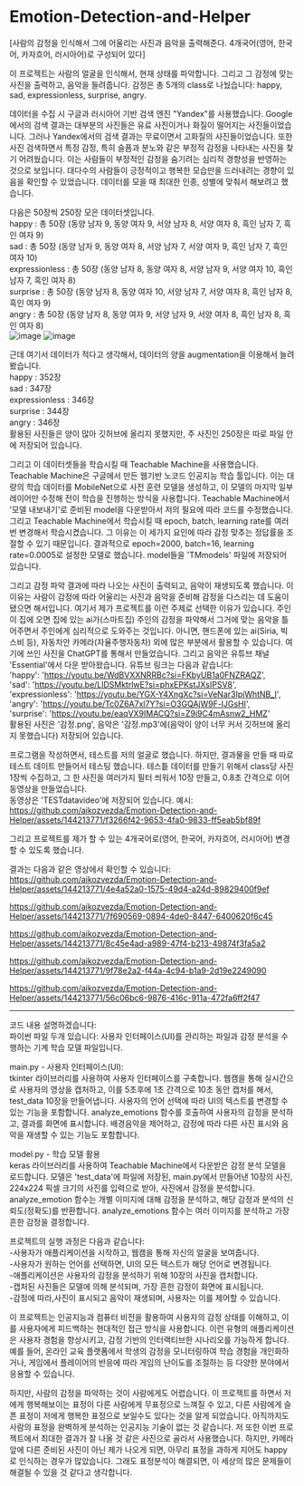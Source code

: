# Emotion-Detection-and-Helper
[사람의 감정을 인식해서 그에 어울리는 사진과 음악을 출력해준다. 4개국어(영어, 한국어, 카자흐어, 러시아어)로 구성되어 있다]  


  이 프로젝트는 사람의 얼굴을 인식해서, 현재 상태를 파악합니다. 그리고 그 감정에 맞는 사진을 출력하고, 음악을 들려줍니다. 감정은 총 5개의 class로 나눴습니다: happy, sad, expressionless, surprise, angry.  
  
  
  데이터을 수집 시 구글과 러시아어 기반 검색 엔진 "Yandex"를 사용했습니다. Google에서의 검색 결과는 대부분의 사진들은 유료 사진이거나 화질이 떨어지는 사진들이었습니다. 그러나 Yandex에서의 검색 결과는 무료이면서 고화질의 사진들이었습니다. 또한 사진 검색하면서 특정 감정, 특히 슬픔과 분노와 같은 부정적 감정을 나타내는 사진을 찾기 어려웠습니다. 이는 사람들이 부정적인 감정을 숨기려는 심리적 경향성을 반영하는 것으로 보입니다. 대다수의 사람들이 긍정적이고 행복한 모습만을 드러내려는 경향이 있음을 확인할 수 있었습니다. 데이터를 모을 때 최대한 인종, 성별에 맞춰서 해보려고 했습니다.  


  다음은 50장씩 250장 모은 데이터셋입니다.   
  happy : 총 50장 (동양 남자 9, 동양 여자 9, 서양 남자 8, 서양 여자 8, 흑인 남자 7, 흑인 여자 9)  
  sad : 총 50장 (동양 남자 9, 동양 여자 8, 서양 남자 7, 서양 여자 9, 흑인 남자 7, 흑인 여자 10)  
  expressionless : 총 50장 (동양 남자 8, 동양 여자 8, 서양 남자 9, 서양 여자 10, 흑인 남자 7, 흑인 여자 8)  
  surprise : 총 50장 (동양 남자 8, 동양 여자 10, 서양 남자 7, 서양 여자 8, 흑인 남자 8, 흑인 여자 9)  
  angry : 총 50장 (동양 남자 8, 동양 여자 9, 서양 남자 9, 서양 여자 8, 흑인 남자 8, 흑인 여자 8)  
![image](https://github.com/aikozvezda/Emotion-Detection-and-Helper/assets/144213771/af3a7b3e-fd09-49a1-8c7d-da70ddaa94c9) 
![image](https://github.com/aikozvezda/Emotion-Detection-and-Helper/assets/144213771/b2275953-2fb1-4b50-8174-eae966ed0c34)


  근데 여기서 데이터가 적다고 생각해서, 데이터의 양을 augmentation을 이용해서 늘려봤습니다.  
  happy : 352장  
  sad : 347장  
  expressionless : 346장  
  surprise : 344장  
  angry : 346장  
  활용된 사진들은 양이 많아  깃허브에 올리지 못했지만, 주 사진인 250장은 따로 파일 안에 저장되어 있습니다.  

  
  그리고 이 데이터셋들을 학습시킬 때 Teachable Machine을 사용했습니다. Teachable Machine은 구글에서 만든 웹기반 노코드 인공지능 학습 툴입니다. 이는 대량의 학습 데이터를 MobileNet으로 사전 훈련 모델을 생성하고, 이 모델의 마지막 일부 레이어만 수정해 전이 학습을 진행하는 방식을 사용합니다. Teachable Machine에서 '모델 내보내기'로 준비된 model을 다운받아서 저의 필요에 따라 코드를 수정했습니다. 그리고 Teachable Machine에서 학습시킬 때 epoch, batch, learning rate를 여러 번 변경해서 학습시켰습니다. 그 이유는 이 세가지 요인에 따라 감정 맞추는 정답률을 조절할 수 있기 때문입니다. 결과적으로 epoch=2000, batch=16, learning rate=0.0005로 설정한 모델로 했습니다.
  model들을 'TMmodels' 파일에 저장되어 있습니다.  

    
  그리고 감정 파악 결과에 따라 나오는 사진이 출력되고, 음악이 재생되도록 했습니다. 이 이유는 사람이 감정에 따라 어울리는 사진과 음악을 준비해 감정을 다스리는 데 도움이 됐으면 해서입니다. 여기서 제가 프로젝트를 이런 주제로 선택한 이유가 있습니다. 주인이 집에 오면 집에 있는 ai가(스마트집) 주인의 감정을 파악해서 그거에 맞는 음악을 틀어주면서 주인에게 심리적으로 도와주는 것입니다. 아니면, 핸드폰에 있는 ai(Siria, 빅스비 등), 자동차안 카메라(자율주행자동차) 외에 많은 부분에서 활용할 수 있습니다. 여기에 쓰인 사진을 ChatGPT를 통해서 만들었습니다. 그리고 음악은 유튜브 채널 'Essential'에서 다운 받아왔습니다. 유튜브 링크는 다음과 같습니다:  
  'happy': 'https://youtu.be/WdBVXXNRRBc?si=FKbyUB1a0FNZRAQZ',  
  'sad': 'https://youtu.be/LlDSMktrlwE?si=phxEPKstJXsIPSV8',  
  'expressionless': 'https://youtu.be/YGX-Y4XngXc?si=VeNar3IpjWhtNB_I',  
  'angry': 'https://youtu.be/Tc0Z6A7xl7Y?si=O3GQAjW9F-lJGsHI',  
  'surprise': 'https://youtu.be/eaqVX9IMACQ?si=Z9i9C4mAsnw2_HMZ'    
  활용된 사진은 '감정.png', 음악은 '감정.mp3'에(음악이 양이 너무 커서 깃허브에 올리지 못했습니다) 저장되어 있습니다.   

   
  프로그램을 작성하면서, 테스트를 저의 얼굴로 했습니다. 하지만, 결과물을 만들 때 따로 테스트 데이트 만들어서 테스팅 했습니다. 테스틑 데이터를 만들기 위해서 class당 사진 1장씩 수집하고, 그 한 사진을 여러가지 필터 씌워서 10장 만들고, 0.8초 간격으로 이어 동영상을 만들었습니다.   
동영상은 'TESTdatavideo'에 저장되어 있습니다. 예시:
https://github.com/aikozvezda/Emotion-Detection-and-Helper/assets/144213771/f3266f42-9653-4fa0-9833-ff5eab5bf89f

   
  그리고 프로젝트를 제가 할 수 있는 4개국어로(영어, 한국어, 카자흐어, 러시아어) 변경할 수 있도록 했습니다.   

   
  결과는 다음과 같은 영상에서 확인할 수 있습니다: 
https://github.com/aikozvezda/Emotion-Detection-and-Helper/assets/144213771/4e4a52a0-1575-49d4-a24d-89829400f9ef

https://github.com/aikozvezda/Emotion-Detection-and-Helper/assets/144213771/7f690569-0894-4de0-8447-6400620f6c45

https://github.com/aikozvezda/Emotion-Detection-and-Helper/assets/144213771/8c45e4ad-a989-47f4-b213-49874f3fa5a2

https://github.com/aikozvezda/Emotion-Detection-and-Helper/assets/144213771/9f78e2a2-f44a-4c94-b1a9-2d19e2249090

https://github.com/aikozvezda/Emotion-Detection-and-Helper/assets/144213771/56c06bc6-9876-416c-911a-472fa6ff2f47

---------------------------------------------------------------------------------------------------------------
   
  코드 내용 설명하겠습니다:   
파이썬 파일 두개 있습니다: 사용자 인터페이스(UI)를 관리하는 파일과 감정 분석을 수행하는 기계 학습 모델 파일입니다.   

   
  main.py - 사용자 인터페이스(UI):   
  tkinter 라이브러리를 사용하여 사용자 인터페이스를 구축합니다. 웹캠을 통해 실시간으로 사용자의 영상을 캡처하고, 이를 5초후에 1초 간격으로 10초 동안 캡처를 해서, test_data 10장을 만들어냅니다. 사용자의 언어 선택에 따라 UI의 텍스트를 변경할 수 있는 기능을 포함합니다. analyze_emotions 함수를 호출하여 사용자의 감정을 분석하고, 결과를 화면에 표시합니다. 배경음악을 제어하고, 감정에 따라 다른 사진 표시와 음악을 재생할 수 있는 기능도 포함합니다.    


  model.py - 학습 모델 활용   
  keras 라이브러리를 사용하여 Teachable Machine에서 다운받은 감정 분석 모델을 로드합니다. 모델은 'test_data'에 파일에 저장된, main.py에서 만들어낸 10장의 사진, 224x224 픽셀 크기의 사진를 입력으로 받아, 사진에서 감정을 분석합니다. analyze_emotion 함수는 개별 이미지에 대해 감정을 분석하고, 해당 감정과 분석의 신뢰도(정확도)를 반환합니다.
analyze_emotions 함수는 여러 이미지를 분석하고 가장 흔한 감정을 결정합니다.    

  
  프로젝트의 실행 과정은 다음과 같습니다:  
  -사용자가 애플리케이션을 시작하고, 웹캠을 통해 자신의 얼굴을 보여줍니다.  
  -사용자가 원하는 언어를 선택하면, UI의 모든 텍스트가 해당 언어로 변경됩니다.  
  -애플리케이션은 사용자의 감정을 분석하기 위해 10장의 사진을 캡처합니다.  
  -캡처된 사진들은 모델에 의해 분석되며, 가장 흔한 감정이 화면에 표시됩니다.  
  -감정에 따라,사진이 표시되고 음악이 재생되며, 사용자는 이를 제어할 수 있습니다.  

  
  이 프로젝트는 인공지능과 컴퓨터 비전을 활용하여 사용자의 감정 상태를 이해하고, 이를 사용자에게 피드백하는 현대적인 접근 방식을 사용합니다. 이런 유형의 애플리케이션은 사용자 경험을 향상시키고, 감정 기반의 인터랙티브한 시나리오를 가능하게 합니다. 예를 들어, 온라인 교육 플랫폼에서 학생의 감정을 모니터링하여 학습 경험을 개인화하거나, 게임에서 플레이어의 반응에 따라 게임의 난이도를 조절하는 등 다양한 분야에서 응용할 수 있습니다.  


  하지만, 사람의 감정을 파악하는 것이 사람에게도 어렵습니다. 이 프로젝트를 하면서 저에게 행복해보이는 표정이 다른 사람에게 무표정으로 느껴질 수 있고, 다른 사람에게 슬픈 표정이 저에게 행복한 표정으로 보일수도 있다는 것을 알게 되었습니다. 아직까지도 사람의 표정을 완벽하게 분석하는 인공지능 기술이 없는 것 같습니다. 저 또한 이번 프로젝트에서 최대한 결과가 잘 나올 것 같은 사진으로 골라서 사용했습니다. 하지만, 카메라 앞에 다른 준비된 사진이 아닌 제가 나오게 되면, 아무리 표정을 과하게 지어도 happy로 인식하는 경우가 많았습니다. 그래도 표정분석이 해결되면, 이 세상의 많은 문제들이 해결될 수 있을 것 같다고 생각합니다.  
